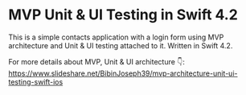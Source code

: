 # MVP Unit & UI Testing in Swift 4.2


This is a simple contacts application with a login form using MVP architecture and Unit & UI testing attached to it. 
Written in Swift 4.2.





For more details about MVP, Unit & UI architecture 👇:
https://www.slideshare.net/BibinJoseph39/mvp-architecture-unit-ui-testing-swift-ios
